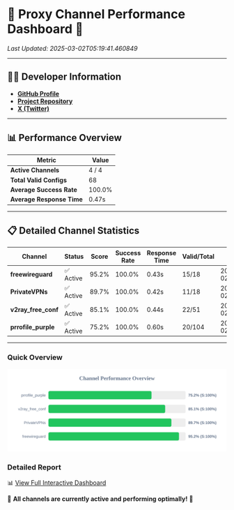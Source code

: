 # 🌟 Proxy Channel Performance Dashboard 🌟

_Last Updated: 2025-03-02T05:19:41.460849_

---

## 👩‍💻 Developer Information

- **[GitHub Profile](https://github.com/4n0nymou3)**  
- **[Project Repository](https://github.com/4n0nymou3/multi-proxy-config-fetcher)**  
- **[X (Twitter)](https://x.com/4n0nymou3)**  

---

## 📊 Performance Overview

| Metric                | Value       |
|-----------------------|-------------|
| **Active Channels**   | 4 / 4       |
| **Total Valid Configs** | 68          |
| **Average Success Rate** | 100.0%      |
| **Average Response Time** | 0.47s       |

---

## 📋 Detailed Channel Statistics

| Channel          | Status     | Score  | Success Rate | Response Time | Valid/Total | Last Success               |
|------------------|------------|--------|--------------|---------------|-------------|----------------------------|
| **freewireguard**  | ✅ Active  | 95.2%  | 100.0% | 0.43s         | 15/18       | 2025-03-02T05:19:41.459011 |
| **PrivateVPNs**  | ✅ Active  | 89.7%  | 100.0% | 0.42s         | 11/18       | 2025-03-02T05:19:41.000611 |
| **v2ray_free_conf**  | ✅ Active  | 85.1%  | 100.0% | 0.44s         | 22/51       | 2025-03-02T05:19:40.551603 |
| **prrofile_purple**  | ✅ Active  | 75.2%  | 100.0% | 0.60s         | 20/104       | 2025-03-02T05:19:40.039766 |

---

### Quick Overview
<div align="center">
  <a href="https://raw.githubusercontent.com/nullluser/NullRepo/refs/heads/main/assets/channel_stats_chart.svg">
    <img src="https://raw.githubusercontent.com/nullluser/NullRepo/refs/heads/main/assets/channel_stats_chart.svg" alt="Source Performance Statistics" width="800">
  </a>
</div>

### Detailed Report
📊 [View Full Interactive Dashboard](https://htmlpreview.github.io/?https://github.com/nullluser/NullRepo/blob/main/assets/performance_report.html)

🎉 **All channels are currently active and performing optimally!** 🎉
